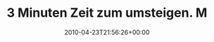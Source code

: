 ---
retweeted: false
source: <a href="http://twitter.com" rel="nofollow">Twitter Web Client</a>
entities:
  hashtags:
  - text: db
    indices:
    - '84'
    - '87'
  symbols: []
  user_mentions: []
  urls: []
display_text_range:
- '0'
- '87'
favorite_count: '0'
id_str: '12726593963'
truncated: false
retweet_count: '0'
id: '12726593963'
created_at: Fri Apr 23 21:56:26 +0000 2010
favorited: false
full_text: '3 Minuten Zeit zum umsteigen. Macht nix. Wir haben ja erst 21 Minuten
  Verspätung... #db'
lang: de
tags:
- db
- pesos:twitter
date: '2010-04-23T21:56:26+00:00'
src: https://twitter.com/bascht/status/12726593963
original_url: https://twitter.com/bascht/status/12726593963
type: twitter_tweet
text: '3 Minuten Zeit zum umsteigen. Macht nix. Wir haben ja erst 21 Minuten Verspätung...
  #db'
title: 3 Minuten Zeit zum umsteigen. M

---